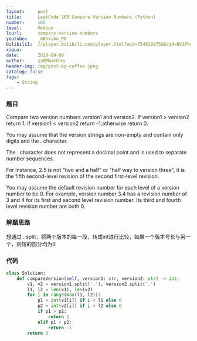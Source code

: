 ```yaml
---
layout:     post
title:      LeetCode 165 Compare Version Numbers (Python)
number:     165
level:      Medium
lcurl:      compare-version-numbers
youtube:    _mBhxiAo_P8
bilibili1:  //player.bilibili.com/player.html?aid=754619975&bvid=BV1Pk4y117dF&cid=233689867&page=1
xigua:      
date:       2020-09-09
author:     小明MaxMing
header-img: img/post-bg-coffee.jpeg
catalog: false
tags:
    - String
---
```


### 题目

Compare two version numbers version1 and version2.
If version1 > version2 return 1; if version1 < version2 return -1;otherwise return 0.

You may assume that the version strings are non-empty and contain only digits and the . character.

The . character does not represent a decimal point and is used to separate number sequences.

For instance, 2.5 is not "two and a half" or "half way to version three", it is the fifth second-level revision of the second first-level revision.

You may assume the default revision number for each level of a version number to be 0. For example, version number 3.4 has a revision number of 3 and 4 for its first and second level revision number. Its third and fourth level revision number are both 0.

### 解题思路

想通过 . split，将两个版本的每一段，转成int进行比较，如果一个版本号长与另一个，则短的部分均为0

### 代码
```python
class Solution:
    def compareVersion(self, version1: str, version2: str) -> int:
        v1, v2 = version1.split('.'), version2.split('.')
        l1, l2 = len(v1), len(v2)
        for i in range(max(l1, l2)):
            p1 = int(v1[i]) if i < l1 else 0
            p2 = int(v2[i]) if i < l2 else 0
            if p1 > p2:
                return 1
            elif p1 < p2:
                return -1
        return 0
```
